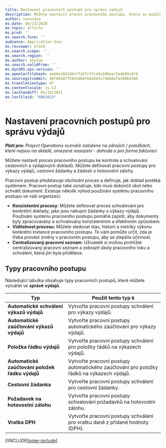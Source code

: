 ```yaml
---
title: Nastavení pracovních postupů pro správu výdajů
description: Můžete nastavit proces pracovního postupu, který se používá ke kontrole a schvalování cestovních a výdajových dokladů.
author: suvaidya
ms.date: 09/23/2020
ms.topic: article
ms.prod: ''
ms.search.form: ''
audience: Application User
ms.reviewer: kfend
ms.search.scope: ''
ms.search.region: ''
ms.author: shylaw
ms.search.validFrom: ''
ms.dyn365.ops.version: ''
ms.openlocfilehash: aab6e18d1ddcffa57cf7cd4cb09eec5a4b89c0fd
ms.sourcegitcommit: 40f68387f594180af64a5e5c748b6efa188bd300
ms.translationtype: HT
ms.contentlocale: cs-CZ
ms.lasthandoff: 05/10/2021
ms.locfileid: "6001013"
---
```

# <a name="set-up-workflows-for-expense-management"></a>Nastavení pracovních postupů pro správu výdajů

_**Platí pro:** Project Operations scénáře založené na zdrojích / položkách, které nejsou na skladě, omezené nasazení - dohoda o pro forma fakturaci_

Můžete nastavit proces pracovního postupu ke kontrole a schvalování cestovních a výdajových dokladů. Můžete definovat pracovní postupy pro výkazy výdajů, cestovní žádanky a žádosti o hotovostní zálohy.

Pracovní postup představuje obchodní proces a definuje, jak doklad protéká systémem. Pracovní postup také označuje, kdo musí dokončit úkol nebo schválit dokument. Existuje několik výhod používání systému pracovního postupu ve vaší organizaci:

- **Konzistentní procesy**: Můžete definovat proces schvalování pro konkrétní doklady, jako jsou nákupní žádanky a výkazy výdajů. Používání systému pracovního postupu pomáhá zajistit, aby dokumenty byly zpracovávány a schvalovány konzistentním a efektivním způsobem.
- **Viditelnost procesu**: Můžete sledovat stav, historii a metriky výkonu konkrétní instance pracovního postupu. To vám pomůže určit, zda je třeba provést změny v pracovním postupu, aby se zlepšila účinnost.
- **Centralizovaný pracovní seznam**: Uživatelé si mohou prohlížet centralizovaný pracovní seznam a zobrazit úkoly pracovního toku a schválení, která jim byla přidělena. 

## <a name="workflow-types"></a>Typy pracovního postupu

Následující tabulka obsahuje typy pracovních postupů, které můžete vytvářet ve **správě výdajů**.


|              <strong>Typ</strong>              |                   <strong>Použít tento typ k</strong>                   |
|-------------------------------------------------|-----------------------------------------------------------------------|
|   <strong>Automatické schválení výkazů výdajů</strong> |            Vytvořte pracovní postupy schválení pro výkazy výdajů.             |
|  <strong>Automatické zaúčtování výkazů výdajů</strong>   |        Vytvořte pracovní postupy automatického zaúčtování pro výkazy výdajů.        |
|       <strong>Položka řádku výdajů</strong>        |     Vytvořte pracovní postupy schválení pro položky řádků na výkazech výdajů.      |
| <strong>Automatické zaúčtování položek řádku výdajů</strong> | Vytvořte pracovní postupy automatického zaúčtování pro položky řádků na výkazech výdajů. |
|       <strong>Cestovní žádanka</strong>       |          Vytvořte pracovní postupy schválení pro cestovní žádanky.           |
|      <strong>Požadavek na hotovostní zálohu</strong>      |         Vytvořte pracovní postupy schvalování požadavků na hotovostní zálohu.          |
|        <strong>Vratka DPH</strong>        | Vytvořte pracovní postupy schválení pro vratku daně z přidané hodnoty (DPH).  |


[!INCLUDE[footer-include](../includes/footer-banner.md)]